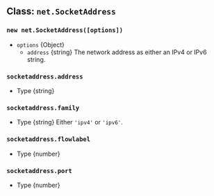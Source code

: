 
## Class: `net.SocketAddress`
<!-- YAML
added: REPLACEME
-->
### `new net.SocketAddress([options])`
<!-- YAML
added: REPLACEME
-->

* `options` {Object}
  * `address` {string} The network address as either an IPv4 or IPv6 string.

### `socketaddress.address`
<!-- YAML
added: REPLACEME
-->

* Type {string}

### `socketaddress.family`
<!-- YAML
added: REPLACEME
-->

* Type {string} Either `'ipv4'` or `'ipv6'`.

### `socketaddress.flowlabel`
<!-- YAML
added: REPLACEME
-->

* Type {number}

### `socketaddress.port`
<!-- YAML
added: REPLACEME
-->

* Type {number}

<!-- YAML
added: v0.3.4
changes:
  - version: REPLACEME
    pr-url: https://github.com/nodejs/node/pull/37735
    description: AbortSignal support was added.
-->
